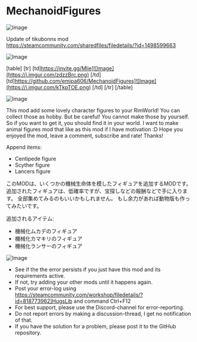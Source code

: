 # MechanoidFigures

![Image](https://i.imgur.com/WAEzk68.png)

Update of tikubonns mod
https://steamcommunity.com/sharedfiles/filedetails/?id=1498599663

![Image](https://i.imgur.com/7Gzt3Rg.png)


[table]
	[tr]
		[td]https://invite.gg/Mlie]![Image](https://i.imgur.com/zdzzBrc.png)
[/td]
		[td]https://github.com/emipa606/MechanoidFigures]![Image](https://i.imgur.com/kTkpTOE.png)
[/td]
	[/tr]
[/table]
	
![Image](https://i.imgur.com/NOW7jU1.png)


This mod add some lovely character figures to your RimWorld!
You can collect those as hobby. But be careful! You cannot make those by yourself. So if you want to get it, you should find it in your world. I want to make animal figures mod that like as this mod if I have motivation :D Hope you enjoyed the mod, leave a comment, subscribe and rate! Thanks!

Append items:
  * Centipede figure
  * Scyther figure
  * Lancers figure

このMODは、いくつかの機械生命体を模したフィギュアを追加するMODです。
追加されたフィギュアは、低確率ですが、宝探しなどの報酬などで手に入ります。
全部集めてみるのもいいかもしれません。
もし余力があれば動物版も作ってみたいです。

追加されるアイテム:
  * 機械化ムカデのフィギュア
  * 機械化カマキリのフィギュア
  * 機械化ランサーのフィギュア


![Image](https://i.imgur.com/Rs6T6cr.png)



-  See if the the error persists if you just have this mod and its requirements active.
-  If not, try adding your other mods until it happens again.
-  Post your error-log using https://steamcommunity.com/workshop/filedetails/?id=818773962]HugsLib and command Ctrl+F12
-  For best support, please use the Discord-channel for error-reporting.
-  Do not report errors by making a discussion-thread, I get no notification of that.
-  If you have the solution for a problem, please post it to the GitHub repository.



